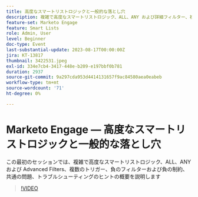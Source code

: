 ```yaml
---
title: 高度なスマートリストロジックと一般的な落とし穴
description: 複雑で高度なスマートリストロジック、ALL、ANY および詳細フィルター、複数のトリガー、負のフィルターおよび負の制約、一般的な問題、トラブルシューティングのヒントの概要
feature-set: Marketo Engage
feature: Smart Lists
role: Admin, User
level: Beginner
doc-type: Event
last-substantial-update: 2023-08-17T00:00:00Z
jira: KT-13817
thumbnail: 3422531.jpeg
exl-id: 334e7cb4-3417-448e-b209-e197bbf0b781
duration: 2937
source-git-commit: 9a297cda953d4414131657f9ac84580aea0eabeb
workflow-type: tm+mt
source-wordcount: '71'
ht-degree: 0%

---
```


# Marketo Engage — 高度なスマートリストロジックと一般的な落とし穴

この最初のセッションでは、複雑で高度なスマートリストロジック、ALL、ANY および Advanced Filters、複数のトリガー、負のフィルターおよび負の制約、共通の問題、トラブルシューティングのヒントの概要を説明します

>[!VIDEO](https://video.tv.adobe.com/v/3422531/?learn=on)
